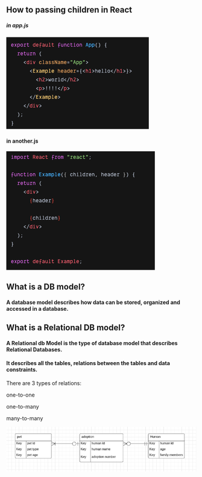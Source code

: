 
## How to passing children in React

##### in app.js
![Image of props and state](https://github.com/miaypc/Notes/blob/master/images/app.png)
#### in another.js
![Image of props and state](https://github.com/miaypc/Notes/blob/master/images/example.png)


## What is a DB model?
#### A database model describes how data can be stored, organized and accessed in a database.

## What is a Relational DB model?
#### A Relational db Model is the type of database model that describes Relational Databases.
#### It describes all the tables, relations between the tables and data constraints.

There are 3 types of relations:

one-to-one

one-to-many

many-to-many

![Image of props and state](https://github.com/miaypc/Notes/blob/master/images/database.png)

